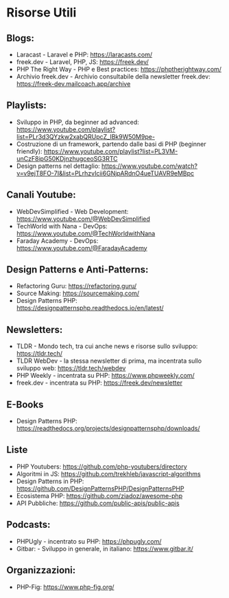 # Risorse Utili  


## Blogs:   
- Laracast - Laravel e PHP: https://laracasts.com/ 
- freek.dev - Laravel, PHP, JS: https://freek.dev/
- PHP The Right Way - PHP e Best practices: https://phptherightway.com/
- Archivio freek.dev - Archivio consultabile della newsletter freek.dev: https://freek-dev.mailcoach.app/archive

## Playlists:   
- Sviluppo in PHP, da beginner ad advanced: https://www.youtube.com/playlist?list=PLr3d3QYzkw2xabQRUpcZ_IBk9W50M9pe-  
- Costruzione di un framework, partendo dalle basi di PHP (beginner friendly): https://www.youtube.com/playlist?list=PL3VM-unCzF8ipG50KDjnzhugceoSG3RTC
- Design patterns nel dettaglio: https://www.youtube.com/watch?v=v9ejT8FO-7I&list=PLrhzvIcii6GNjpARdnO4ueTUAVR9eMBpc

## Canali Youtube:   
- WebDevSimplified - Web Development: https://www.youtube.com/@WebDevSimplified
- TechWorld with Nana - DevOps: https://www.youtube.com/@TechWorldwithNana
- Faraday Academy - DevOps: https://www.youtube.com/@FaradayAcademy


## Design Patterns e Anti-Patterns:
- Refactoring Guru: https://refactoring.guru/
- Source Making: https://sourcemaking.com/
- Design Patterns PHP: https://designpatternsphp.readthedocs.io/en/latest/

## Newsletters:   
- TLDR - Mondo tech, tra cui anche news e risorse sullo sviluppo: https://tldr.tech/
- TLDR WebDev - la stessa newsletter di prima, ma incentrata sullo sviluppo web: https://tldr.tech/webdev
- PHP Weekly - incentrata su PHP: https://www.phpweekly.com/
- freek.dev - incentrata su PHP: https://freek.dev/newsletter

## E-Books
- Design Patterns PHP: https://readthedocs.org/projects/designpatternsphp/downloads/

## Liste
- PHP Youtubers: https://github.com/php-youtubers/directory
- Algoritmi in JS: https://github.com/trekhleb/javascript-algorithms
- Design Patterns in PHP: https://github.com/DesignPatternsPHP/DesignPatternsPHP
- Ecosistema PHP: https://github.com/ziadoz/awesome-php
- API Pubbliche: https://github.com/public-apis/public-apis

## Podcasts:
- PHPUgly - incentrato su PHP: https://phpugly.com/
- Gitbar: - Sviluppo in generale, in italiano: https://www.gitbar.it/

## Organizzazioni:
- PHP-Fig: https://www.php-fig.org/